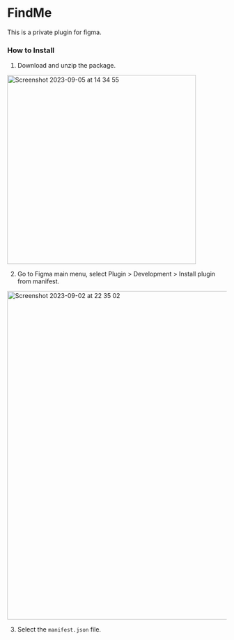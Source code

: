 # FindMe
 This is a private plugin for figma.

### How to Install
1. Download and unzip the package.
<img width="433" alt="Screenshot 2023-09-05 at 14 34 55" src="https://github.com/WeijieFu/find-me/assets/20438157/5c731d03-01d2-4d89-b7a1-bb1d365bbe90">

2. Go to Figma main menu, select Plugin > Development > Install plugin from manifest.
<img width="753" alt="Screenshot 2023-09-02 at 22 35 02" src="https://github.com/WeijieFu/fine-me/assets/20438157/840ddafc-e837-4f7d-b923-f2e53bba9e12">

3. Select the `manifest.json` file.
